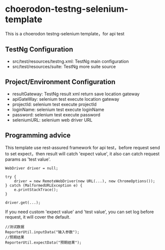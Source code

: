 # choerodon-testng-selenium-template

This is a choerodon testng-selenium template，for api test

## TestNg Configuration

* src/test/resources/testng.xml: TestNg main configuration
* src/test/resources/suite: TestNg more suite source

## Project/Environment Configuration

* resultGateway: TestNg result xml return save location gateway
* apiGateWay: selenium test execute location gateway
* projectId: selenium test execute projectId
* loginName: selenium test execute loginName
* password: selenium test execute password
* seleniumURL: selenium web driver URL

## Programming advice

This template use rest-assured framework for api test，before request send to set expect，then result will catch 'expect value', it also can catch request params as 'test value'.
```$xslt
WebDriver driver = null;

try {
    driver = new RemoteWebDriver(new URL(...), new ChromeOptions());
} catch (MalformedURLException e) {
    e.printStackTrace();
}

driver.get(...);
```

If you need custom 'expect value' and 'test value', you can set log before request, it will cover the default.
```$xslt
//测试数据
ReporterUtil.inputData("输入参数");
//预期结果
ReporterUtil.expectData("预期结果");
```
